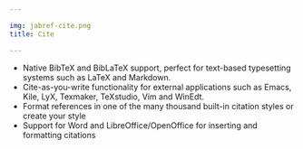 ```yaml
---

img: jabref-cite.png
title: Cite

---
```


* Native BibTeX and BibLaTeX support, perfect for text-based typesetting systems such as LaTeX and Markdown.
* Cite-as-you-write functionality for external applications such as Emacs, Kile, LyX, Texmaker, TeXstudio, Vim and WinEdt.
* Format references in one of the many thousand built-in citation styles or create your style
* Support for Word and LibreOffice/OpenOffice for inserting and formatting citations
